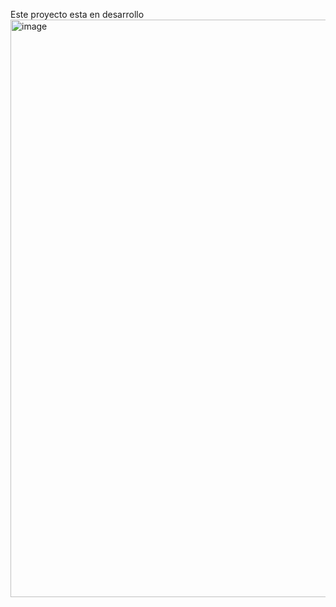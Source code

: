 Este proyecto esta en desarrollo
<img width="821" height="924" alt="image" src="https://github.com/user-attachments/assets/ab98c057-7aec-48d9-85b2-b79e11033915" />

